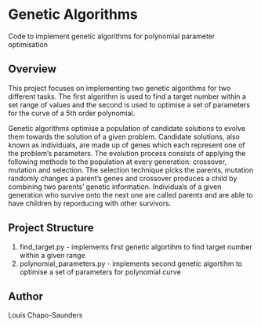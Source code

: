 # Genetic Algorithms
Code to implement genetic algorithms for polynomial parameter optimisation

## Overview

This project focuses on implementing two genetic algorithms for two different 
tasks. The first algorithm  is used to find a target number within a set range 
of values and the second is used to optimise a set of parameters for the curve 
of a 5th order polynomial. 

Genetic algorithms optimise a population of candidate solutions to evolve them 
towards the solution of a given problem. Candidate solutions, also known as individuals, 
are made up of genes which each represent one of the problem’s parameters. The evolution 
process consists of applying the following methods to the population at every generation: 
crossover, mutation and selection. The selection technique picks the parents, mutation 
randomly changes a parent’s genes and crossover produces a child by combining two parents’ 
genetic information. Individuals of a given generation who survive onto the next one are 
called parents and are able to have children by reporducing with other survivors.

## Project Structure 

1. find_target.py - implements first genetic algortihm to find target number within a given range
2. polynomial_parameters.py - implements second genetic algortihm to optimise a set of parameters for polynomial curve

## Author 

Louis Chapo-Saunders

